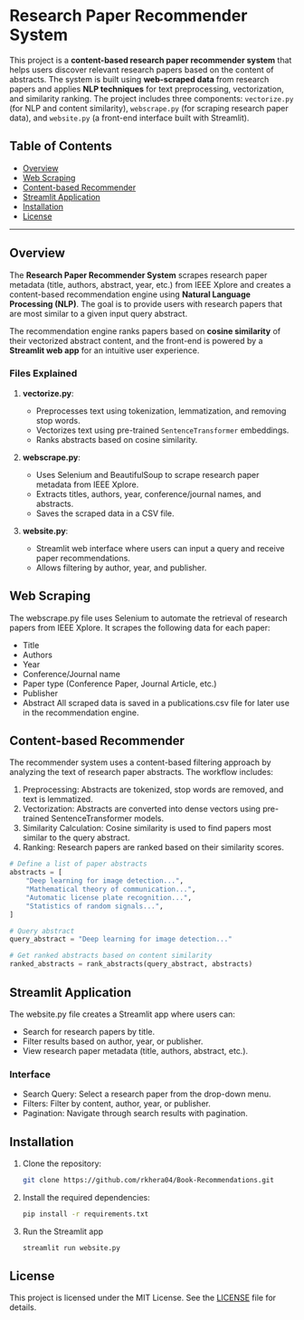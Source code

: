 # Research Paper Recommender System

This project is a **content-based research paper recommender system** that helps users discover relevant research papers based on the content of abstracts. The system is built using **web-scraped data** from research papers and applies **NLP techniques** for text preprocessing, vectorization, and similarity ranking. The project includes three components: `vectorize.py` (for NLP and content similarity), `webscrape.py` (for scraping research paper data), and `website.py` (a front-end interface built with Streamlit).

## Table of Contents

- [Overview](#overview)
- [Web Scraping](#web-scraping)
- [Content-based Recommender](#content-based-recommender)
- [Streamlit Application](#streamlit-application)
- [Installation](#installation)
- [License](#license)

---

## Overview

The **Research Paper Recommender System** scrapes research paper metadata (title, authors, abstract, year, etc.) from IEEE Xplore and creates a content-based recommendation engine using **Natural Language Processing (NLP)**. The goal is to provide users with research papers that are most similar to a given input query abstract.

The recommendation engine ranks papers based on **cosine similarity** of their vectorized abstract content, and the front-end is powered by a **Streamlit web app** for an intuitive user experience.




### Files Explained

1. **vectorize.py**:
   - Preprocesses text using tokenization, lemmatization, and removing stop words.
   - Vectorizes text using pre-trained `SentenceTransformer` embeddings.
   - Ranks abstracts based on cosine similarity.

2. **webscrape.py**:
   - Uses Selenium and BeautifulSoup to scrape research paper metadata from IEEE Xplore.
   - Extracts titles, authors, year, conference/journal names, and abstracts.
   - Saves the scraped data in a CSV file.

3. **website.py**:
   - Streamlit web interface where users can input a query and receive paper recommendations.
   - Allows filtering by author, year, and publisher.

## Web Scraping
The webscrape.py file uses Selenium to automate the retrieval of research papers from IEEE Xplore. It scrapes the following data for each paper:
- Title
- Authors
- Year
- Conference/Journal name
- Paper type (Conference Paper, Journal Article, etc.)
- Publisher
- Abstract
All scraped data is saved in a publications.csv file for later use in the recommendation engine.

## Content-based Recommender
The recommender system uses a content-based filtering approach by analyzing the text of research paper abstracts. The workflow includes:
1. Preprocessing: Abstracts are tokenized, stop words are removed, and text is lemmatized.
2. Vectorization: Abstracts are converted into dense vectors using pre-trained SentenceTransformer models.
3. Similarity Calculation: Cosine similarity is used to find papers most similar to the query abstract.
4. Ranking: Research papers are ranked based on their similarity scores.
```python
# Define a list of paper abstracts
abstracts = [
    "Deep learning for image detection...",
    "Mathematical theory of communication...",
    "Automatic license plate recognition...",
    "Statistics of random signals...",
]

# Query abstract
query_abstract = "Deep learning for image detection..."

# Get ranked abstracts based on content similarity
ranked_abstracts = rank_abstracts(query_abstract, abstracts)
```
## Streamlit Application
The website.py file creates a Streamlit app where users can:
- Search for research papers by title.
- Filter results based on author, year, or publisher.
- View research paper metadata (title, authors, abstract, etc.).
### Interface
- Search Query: Select a research paper from the drop-down menu.
- Filters: Filter by content, author, year, or publisher.
- Pagination: Navigate through search results with pagination.


## Installation

1. Clone the repository:

   ```bash
   git clone https://github.com/rkhera04/Book-Recommendations.git
   ```
2. Install the required dependencies:
   ```bash
   pip install -r requirements.txt
   ```
4. Run the Streamlit app
   ```bash
   streamlit run website.py
   ```

## License
This project is licensed under the MIT License. See the [LICENSE](LICENSE) file for details.
